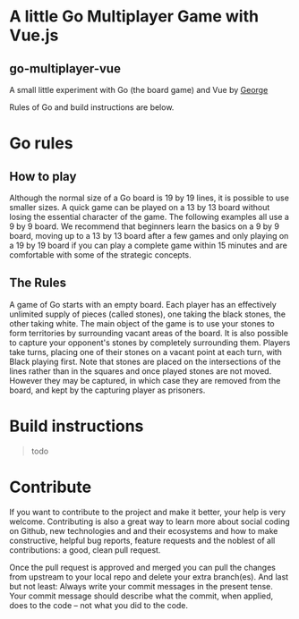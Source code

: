 # A little Go Multiplayer Game with Vue.js
## go-multiplayer-vue

A small little experiment with Go (the board game) and Vue by [George](https://georgebrata.ro)

Rules of Go and build instructions are below. 

# Go rules
## How to play

Although the normal size of a Go board is 19 by 19 lines, it is possible to use smaller sizes. A quick game can be played on a 13 by 13 board without losing the essential character of the game. The following examples all use a 9 by 9 board.
We recommend that beginners learn the basics on a 9 by 9 board, moving up to a 13 by 13 board after a few games and only playing on a 19 by 19 board if you can play a complete game within 15 minutes and are comfortable with some of the strategic concepts.


## The Rules

A game of Go starts with an empty board. Each player has an effectively unlimited supply of pieces (called stones), one taking the black stones, the other taking white. The main object of the game is to use your stones to form territories by surrounding vacant areas of the board. It is also possible to capture your opponent's stones by completely surrounding them.
Players take turns, placing one of their stones on a vacant point at each turn, with Black playing first. Note that stones are placed on the intersections of the lines rather than in the squares and once played stones are not moved. However they may be captured, in which case they are removed from the board, and kept by the capturing player as prisoners.

# Build instructions

>
> todo
>



# Contribute 

If you want to contribute to the project and make it better, your help is very welcome. 
Contributing is also a great way to learn more about social coding on Github, new technologies and and their ecosystems and how to make constructive, helpful bug reports, feature requests and the noblest of all contributions: a good, clean pull request.

Once the pull request is approved and merged you can pull the changes from upstream to your local repo and delete your extra branch(es). And last but not least: Always write your commit messages in the present tense. Your commit message should describe what the commit, when applied, does to the code – not what you did to the code.
